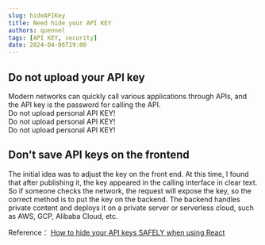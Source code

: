 ```yaml
---
slug: hideAPIKey
title: Need hide your API KEY
authors: quennel
tags: [API KEY, security]
date: 2024-04-06T19:00
---
```


## Do not upload your API key
Modern networks can quickly call various applications through APIs, and the API key is the password for calling the API.  
Do not upload personal API KEY!  
Do not upload personal API KEY!  
Do not upload personal API KEY! 
## Don't save API keys on the frontend
The initial idea was to adjust the key on the front end. At this time, I found that after publishing it, the key appeared in the calling interface in clear text.  
So if someone checks the network, the request will expose the key, so the correct method is to put the key on the backend. The backend handles private content and deploys it on a private server or serverless cloud, such as AWS, GCP, Alibaba Cloud, etc.  

Reference：
[How to hide your API keys SAFELY when using React](https://www.youtube.com/watch?v=FcwfjMebjTU)